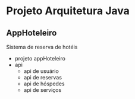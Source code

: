 # Projeto Arquitetura Java
## AppHoteleiro
Sistema de reserva de hotéis
- projeto appHoteleiro
- api
    - api de usuário
    - api de reservas
    - api de hóspedes
    - api de serviços
